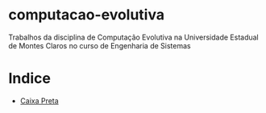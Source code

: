 # computacao-evolutiva
Trabalhos da disciplina de Computação Evolutiva na Universidade Estadual de
Montes Claros no curso de Engenharia de Sistemas

# Indice

- [Caixa Preta](CP/)
